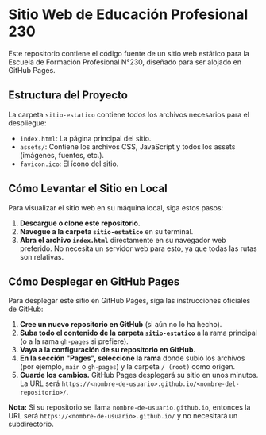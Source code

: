 # Sitio Web de Educación Profesional 230

Este repositorio contiene el código fuente de un sitio web estático para la Escuela de Formación Profesional N°230, diseñado para ser alojado en GitHub Pages.

## Estructura del Proyecto

La carpeta `sitio-estatico` contiene todos los archivos necesarios para el despliegue:

- `index.html`: La página principal del sitio.
- `assets/`: Contiene los archivos CSS, JavaScript y todos los assets (imágenes, fuentes, etc.).
- `favicon.ico`: El ícono del sitio.

## Cómo Levantar el Sitio en Local

Para visualizar el sitio web en su máquina local, siga estos pasos:

1.  **Descargue o clone este repositorio.**
2.  **Navegue a la carpeta `sitio-estatico`** en su terminal.
3.  **Abra el archivo `index.html`** directamente en su navegador web preferido. No necesita un servidor web para esto, ya que todas las rutas son relativas.

## Cómo Desplegar en GitHub Pages

Para desplegar este sitio en GitHub Pages, siga las instrucciones oficiales de GitHub:

1.  **Cree un nuevo repositorio en GitHub** (si aún no lo ha hecho).
2.  **Suba todo el contenido de la carpeta `sitio-estatico`** a la rama principal (o a la rama `gh-pages` si prefiere).
3.  **Vaya a la configuración de su repositorio en GitHub.**
4.  **En la sección "Pages", seleccione la rama** donde subió los archivos (por ejemplo, `main` o `gh-pages`) y la carpeta `/ (root)` como origen.
5.  **Guarde los cambios.** GitHub Pages desplegará su sitio en unos minutos. La URL será `https://<nombre-de-usuario>.github.io/<nombre-del-repositorio>/`.

**Nota:** Si su repositorio se llama `nombre-de-usuario.github.io`, entonces la URL será `https://<nombre-de-usuario>.github.io/` y no necesitará un subdirectorio.

